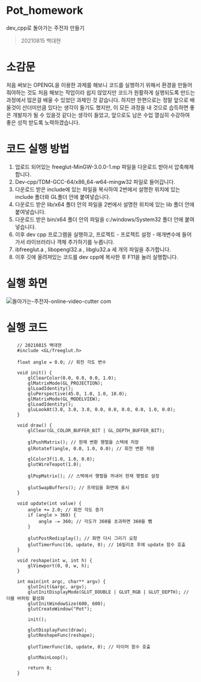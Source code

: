 # Pot_homework
dev_cpp로 돌아가는 주전자 만들기
> 20210815 백대현

# 소감문
처음 써보는 OPENGL을 이용한 과제를 해보니 코드를 실행하기 위해서 환경을 만들어줘야하는 것도 처음 해보는 작업이라 쉽지 않았지만 코드가 원활하게 실행되도록 만드는 과정에서 많은걸 배울 수 있었던 과제인 것 같습니다. 하지만 한편으로는 정말 앞으로 배울것이 산더미만큼 있다는 생각이 들기도 했지만, 이 모든 과정을 내 것으로 습득하면 좋은 개발자가 될 수 있을것 같다는 생각이 들었고, 앞으로도 남은 수업 열심히 수강하여 좋은 성적 받도록 노력하겠습니다.

# 코드 실행 방법
1. 업로드 되어있는 freeglut-MinGW-3.0.0-1.mp 파일을 다운로드 받아서 압축해제 합니다.
2. Dev-cpp/TDM-GCC-64/x86_64-w64-mingw32 파일로 들어갑니다.
3. 다운로드 받은 include에 있는 파일을 복사하여 2번에서 설명한 위치에 있는 include 폴더와 GL폴더 안에 붙여넣습니다.
4. 다운로드 받은 lib/x64 폴더 안의 파일을 2번에서 설명한 위치에 있는 lib 폴더 안에 붙여넣습니다.
5. 다운로드 받은 bin/x64 폴더 안의 파일을 c:/windows/System32 폴더 안에 붙여넣습니다.
6. 이후 dev cpp 프로그램을 실행하고, 프로젝트 - 프로젝트 설정 - 매개변수에 들어가서 라이브러리나 객체 추가하기를 누릅니다.
7. ibfreeglut.a , libopengl32.a , libglu32.a 세 개의 파일을 추가합니다.
8. 이후 깃에 올려져있는 코드를 dev cpp에 복사한 후 F11을 눌러 실행합니다.

# 실행 화면
![돌아가는-주전자-_online-video-cutter com_](https://github.com/100DH/Pot_homework/assets/93199016/7164cf74-69c1-4e81-b4c0-3fd514ae9199)


# 실행 코드 

        // 20210815 백대현
        #include <GL/freeglut.h>
        
        float angle = 0.0; // 회전 각도 변수
        
        void init() {
            glClearColor(0.0, 0.0, 0.0, 1.0);
            glMatrixMode(GL_PROJECTION);
            glLoadIdentity();
            gluPerspective(45.0, 1.0, 1.0, 10.0);
            glMatrixMode(GL_MODELVIEW);
            glLoadIdentity();
            gluLookAt(3.0, 3.0, 3.0, 0.0, 0.0, 0.0, 0.0, 1.0, 0.0);
        }
        
        void draw() {
            glClear(GL_COLOR_BUFFER_BIT | GL_DEPTH_BUFFER_BIT);
        
            glPushMatrix(); // 현재 변환 행렬을 스택에 저장
            glRotatef(angle, 0.0, 1.0, 0.0); // 회전 변환 적용
        
            glColor3f(1.0, 1.0, 0.0);
            glutWireTeapot(1.0);
        
            glPopMatrix(); // 스택에서 행렬을 꺼내어 현재 행렬로 설정
        
            glutSwapBuffers(); // 프레임을 화면에 표시
        }
        
        void update(int value) {
            angle += 2.0; // 회전 각도 증가
            if (angle > 360) {
                angle -= 360; // 각도가 360을 초과하면 360을 뺌
            }
        
            glutPostRedisplay(); // 화면 다시 그리기 요청
            glutTimerFunc(16, update, 0); // 16밀리초 후에 update 함수 호출
        }
        
        void reshape(int w, int h) {
            glViewport(0, 0, w, h);
        }
        
        int main(int argc, char** argv) {
            glutInit(&argc, argv);
            glutInitDisplayMode(GLUT_DOUBLE | GLUT_RGB | GLUT_DEPTH); // 더블 버퍼링 활성화
            glutInitWindowSize(600, 600);
            glutCreateWindow("Pot");
        
            init();
        
            glutDisplayFunc(draw);
            glutReshapeFunc(reshape);
        
            glutTimerFunc(16, update, 0); // 타이머 함수 호출
        
            glutMainLoop();
        
            return 0;
        }
